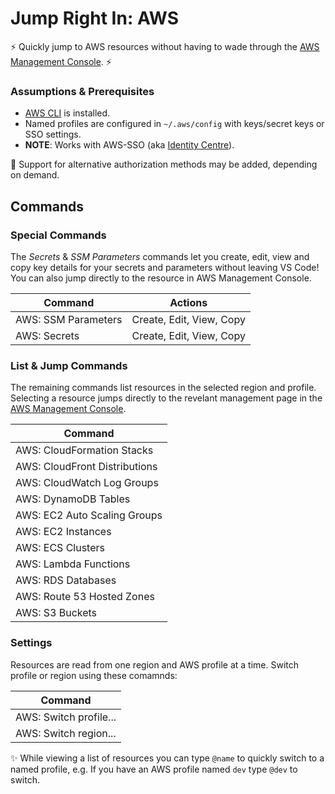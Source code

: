 # Jump Right In: AWS

⚡️ Quickly jump to AWS resources without having to wade through the [AWS Management Console](https://console.aws.amazon.com/). ⚡️

### Assumptions & Prerequisites

- [AWS CLI](https://aws.amazon.com/cli/) is installed.
- Named profiles are configured in `~/.aws/config` with keys/secret keys or SSO settings.
- **NOTE**: Works with AWS-SSO (aka [Identity Centre](https://aws.amazon.com/iam/identity-center/)).

📌 Support for alternative authorization methods may be added, depending on demand.

## Commands

### Special Commands

The _Secrets_ & _SSM Parameters_ commands let you create, edit, view and copy key details for your secrets and parameters without leaving VS Code! You can also jump directly to the resource in AWS Management Console.

| Command             | Actions                  |
| ------------------- | ------------------------ |
| AWS: SSM Parameters | Create, Edit, View, Copy |
| AWS: Secrets        | Create, Edit, View, Copy |

### List & Jump Commands

The remaining commands list resources in the selected region and profile. Selecting a resource jumps directly to the revelant management page in the [AWS Management Console](https://console.aws.amazon.com/).

| Command                       |
| ----------------------------- |
| AWS: CloudFormation Stacks    |
| AWS: CloudFront Distributions |
| AWS: CloudWatch Log Groups    |
| AWS: DynamoDB Tables          |
| AWS: EC2 Auto Scaling Groups  |
| AWS: EC2 Instances            |
| AWS: ECS Clusters             |
| AWS: Lambda Functions         |
| AWS: RDS Databases            |
| AWS: Route 53 Hosted Zones    |
| AWS: S3 Buckets               |

### Settings

Resources are read from one region and AWS profile at a time. Switch profile or region using these comamnds:

| Command                |
| ---------------------- |
| AWS: Switch profile... |
| AWS: Switch region...  |

✨ While viewing a list of resources you can type `@name` to quickly switch to a named profile, e.g. If you have an AWS profile named `dev` type `@dev` to switch.
